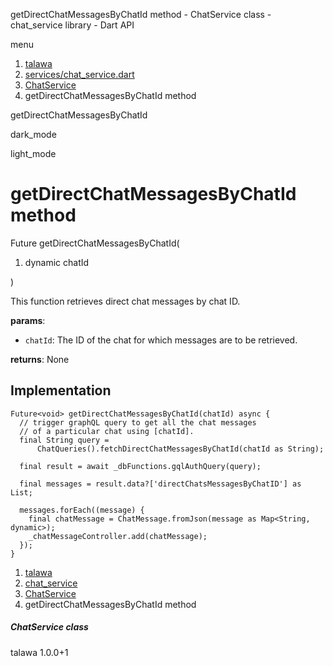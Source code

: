




getDirectChatMessagesByChatId method - ChatService class - chat\_service library - Dart API







menu

1. [talawa](../../index.html)
2. [services/chat\_service.dart](../../services_chat_service/services_chat_service-library.html)
3. [ChatService](../../services_chat_service/ChatService-class.html)
4. getDirectChatMessagesByChatId method

getDirectChatMessagesByChatId


dark\_mode

light\_mode




# getDirectChatMessagesByChatId method


Future<void>
getDirectChatMessagesByChatId(

1. dynamic chatId

)

This function retrieves direct chat messages by chat ID.

**params**:

* `chatId`: The ID of the chat for which messages
  are to be retrieved.

**returns**:
None


## Implementation

```
Future<void> getDirectChatMessagesByChatId(chatId) async {
  // trigger graphQL query to get all the chat messages
  // of a particular chat using [chatId].
  final String query =
      ChatQueries().fetchDirectChatMessagesByChatId(chatId as String);

  final result = await _dbFunctions.gqlAuthQuery(query);

  final messages = result.data?['directChatsMessagesByChatID'] as List;

  messages.forEach((message) {
    final chatMessage = ChatMessage.fromJson(message as Map<String, dynamic>);
    _chatMessageController.add(chatMessage);
  });
}
```

 


1. [talawa](../../index.html)
2. [chat\_service](../../services_chat_service/services_chat_service-library.html)
3. [ChatService](../../services_chat_service/ChatService-class.html)
4. getDirectChatMessagesByChatId method

##### ChatService class





talawa
1.0.0+1






